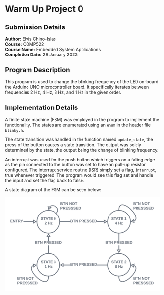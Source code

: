 # Warm Up Project 0

## Submission Details
**Author:** Elvis Chino-Islas  
**Course:** COMP522  
**Course Name:** Embedded System Applications  
**Completion Date:** 29 January 2023

## Program Description

This program is used to change the blinking frequency of the LED on-board the Arduino UNO microcontroller board. It specifically iterates between frequencies 2 Hz, 4 Hz, 8 Hz, and 1 Hz in the given order.

## Implementation Details

A finite state machine (FSM) was employed in the program to implement the functionality. The states are enumerated using an `enum` in the header file `blinky.h`. 

The state transition was handled in the function named `update_state`, the press of the button causes a state transition. The output was solely determined by the state, the output being the change of blinking frequency.

An interrupt was used for the push button which triggers on a falling edge as the pin connected to the button was set to have an pull-up resistor configured. The interrupt service routine (ISR) simply set a flag, `interrupt`, true whenever triggered.
The program would see this flag set and handle the input and set the flag back to false.

A state diagram of the FSM can be seen below:

![blinky_state_diagram](img/blinky_state_diag.png)